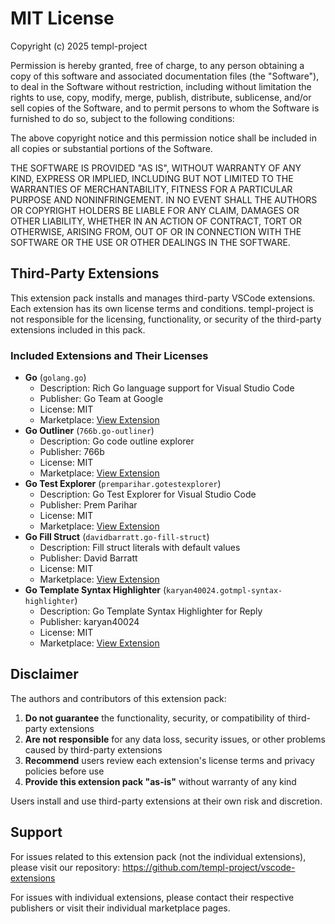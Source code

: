 # MIT License

Copyright (c) 2025 templ-project

Permission is hereby granted, free of charge, to any person obtaining a copy
of this software and associated documentation files (the "Software"), to deal
in the Software without restriction, including without limitation the rights
to use, copy, modify, merge, publish, distribute, sublicense, and/or sell
copies of the Software, and to permit persons to whom the Software is
furnished to do so, subject to the following conditions:

The above copyright notice and this permission notice shall be included in all
copies or substantial portions of the Software.

THE SOFTWARE IS PROVIDED "AS IS", WITHOUT WARRANTY OF ANY KIND, EXPRESS OR
IMPLIED, INCLUDING BUT NOT LIMITED TO THE WARRANTIES OF MERCHANTABILITY,
FITNESS FOR A PARTICULAR PURPOSE AND NONINFRINGEMENT. IN NO EVENT SHALL THE
AUTHORS OR COPYRIGHT HOLDERS BE LIABLE FOR ANY CLAIM, DAMAGES OR OTHER
LIABILITY, WHETHER IN AN ACTION OF CONTRACT, TORT OR OTHERWISE, ARISING FROM,
OUT OF OR IN CONNECTION WITH THE SOFTWARE OR THE USE OR OTHER DEALINGS IN THE
SOFTWARE.

## Third-Party Extensions

This extension pack installs and manages third-party VSCode extensions. Each extension has its own license terms and conditions. templ-project is not responsible for the licensing, functionality, or security of the third-party extensions included in this pack.

### Included Extensions and Their Licenses

- **Go** (`golang.go`)
  - Description: Rich Go language support for Visual Studio Code
  - Publisher: Go Team at Google
  - License: MIT
  - Marketplace: [View Extension](https://open-vsx.org/extension/golang/go)
- **Go Outliner** (`766b.go-outliner`)
  - Description: Go code outline explorer
  - Publisher: 766b
  - License: MIT
  - Marketplace: [View Extension](https://open-vsx.org/extension/766b/go-outliner)
- **Go Test Explorer** (`premparihar.gotestexplorer`)
  - Description: Go Test Explorer for Visual Studio Code
  - Publisher: Prem Parihar
  - License: MIT
  - Marketplace: [View Extension](https://open-vsx.org/extension/premparihar/gotestexplorer)
- **Go Fill Struct** (`davidbarratt.go-fill-struct`)
  - Description: Fill struct literals with default values
  - Publisher: David Barratt
  - License: MIT
  - Marketplace: [View Extension](https://open-vsx.org/extension/davidbarratt/go-fill-struct)
- **Go Template Syntax Highlighter** (`karyan40024.gotmpl-syntax-highlighter`)
  - Description: Go Template Syntax Highlighter for Reply
  - Publisher: karyan40024
  - License: MIT
  - Marketplace: [View Extension](https://open-vsx.org/extension/karyan40024/gotmpl-syntax-highlighter)

## Disclaimer

The authors and contributors of this extension pack:

1. **Do not guarantee** the functionality, security, or compatibility of third-party extensions
2. **Are not responsible** for any data loss, security issues, or other problems caused by third-party extensions
3. **Recommend** users review each extension's license terms and privacy policies before use
4. **Provide this extension pack "as-is"** without warranty of any kind

Users install and use third-party extensions at their own risk and discretion.

## Support

For issues related to this extension pack (not the individual extensions), please visit our repository:
https://github.com/templ-project/vscode-extensions

For issues with individual extensions, please contact their respective publishers or visit their individual marketplace pages.
